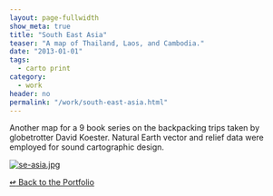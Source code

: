 ```yaml
---
layout: page-fullwidth
show_meta: true
title: "South East Asia"
teaser: "A map of Thailand, Laos, and Cambodia."
date: "2013-01-01"
tags:
  - carto print 
category:
  - work
header: no
permalink: "/work/south-east-asia.html"
---
```



Another map for a 9 book series on the backpacking trips taken by globetrotter David Koester. Natural Earth vector and relief data were employed for sound cartographic design.


  <a href="{{site.url}}{{site.baseurl}}/images/se-asia.jpg" target="_blank">
    <img class="portfolio" src="{{site.url}}{{site.baseurl}}/images/se-asia.jpg" alt="se-asia.jpg">
  </a>



[<span class="back-arrow">&#8619;</span> Back to the Portfolio](/work/)